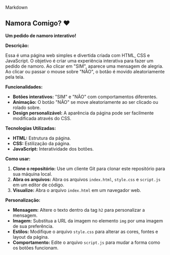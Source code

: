 Markdown
## Namora Comigo? ❤️

**Um pedido de namoro interativo!**

**Descrição:**

Essa é uma página web simples e divertida criada com HTML, CSS e JavaScript. O objetivo é criar uma experiência interativa para fazer um pedido de namoro. Ao clicar em "SIM", aparece uma mensagem de alegria. Ao clicar ou passar o mouse sobre "NÃO", o botão é movido aleatoriamente pela tela.

**Funcionalidades:**

* **Botões interativos:** "SIM" e "NÃO" com comportamentos diferentes.
* **Animação:** O botão "NÃO" se move aleatoriamente ao ser clicado ou rolado sobre.
* **Design personalizável:** A aparência da página pode ser facilmente modificada através do CSS.

**Tecnologias Utilizadas:**

* **HTML:** Estrutura da página.
* **CSS:** Estilização da página.
* **JavaScript:** Interatividade dos botões.

**Como usar:**

1. **Clone o repositório:** Use um cliente Git para clonar este repositório para sua máquina local.
2. **Abra os arquivos:** Abra os arquivos `index.html`, `style.css` e `script.js` em um editor de código.
3. **Visualize:** Abra o arquivo `index.html` em um navegador web.

**Personalização:**

* **Mensagem:** Altere o texto dentro da tag `h2` para personalizar a mensagem.
* **Imagem:** Substitua a URL da imagem no elemento `img` por uma imagem de sua preferência.
* **Estilos:** Modifique o arquivo `style.css` para alterar as cores, fontes e layout da página.
* **Comportamento:** Edite o arquivo `script.js` para mudar a forma como os botões funcionam.

